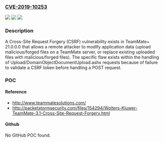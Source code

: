 ### [CVE-2019-10253](https://cve.mitre.org/cgi-bin/cvename.cgi?name=CVE-2019-10253)
![](https://img.shields.io/static/v1?label=Product&message=n%2Fa&color=blue)
![](https://img.shields.io/static/v1?label=Version&message=n%2Fa&color=blue)
![](https://img.shields.io/static/v1?label=Vulnerability&message=n%2Fa&color=brighgreen)

### Description

A Cross-Site Request Forgery (CSRF) vulnerability exists in TeamMate+ 21.0.0.0 that allows a remote attacker to modify application data (upload malicious/forged files on a TeamMate server, or replace existing uploaded files with malicious/forged files). The specific flaw exists within the handling of Upload/DomainObjectDocumentUpload.ashx requests because of failure to validate a CSRF token before handling a POST request.

### POC

#### Reference
- http://www.teammatesolutions.com/
- http://packetstormsecurity.com/files/154294/Wolters-Kluwer-TeamMate-3.1-Cross-Site-Request-Forgery.html

#### Github
No GitHub POC found.

